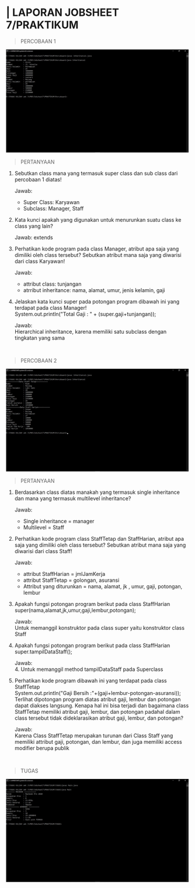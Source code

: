 <h1>| LAPORAN JOBSHEET 7/PRAKTIKUM </h1>

<blockquote> PERCOBAAN 1 </blockquote>
<img src="https://github.com/Auful01/PBO/blob/master/Jobsheet7/PRAKTIKUM/img/coba1.jpeg" width=500px>
<blockquote> PERTANYAAN </blockquote>
<ol>
  <li>Sebutkan class mana yang termasuk super class dan sub class dari percobaan 1 diatas!</li>
  <p> Jawab:<ul>
      <li>Super Class: Karyawan</li>
      <li>Subclass: Manager, Staff</li>
    </ul></p>
  <li>Kata kunci apakah yang digunakan untuk menurunkan suatu class ke class yang lain?</li>
  <p> Jawab: extends</p>
  <li>Perhatikan kode program pada class Manager, atribut apa saja yang dimiliki oleh class tersebut? Sebutkan atribut mana saja yang diwarisi dari class Karyawan!</li>
    <p> Jawab:<ul>
      <li>attribut class: tunjangan</li>
      <li>atrribut inheritance: nama, alamat, umur, jenis kelamin, gaji</li>
    </ul></p>
  <li>Jelaskan kata kunci super pada potongan program dibawah ini yang terdapat pada class Manager!<br>
    System.out.println("Total Gaji      : " + (super.gaji+tunjangan));
    </li>
    <p>Jawab: <br> Hierarchical inheritance, karena memiliki satu subclass dengan tingkatan yang sama</p>
</ol><br>

<blockquote> PERCOBAAN 2 </blockquote>
<img src="https://github.com/Auful01/PBO/blob/master/Jobsheet7/PRAKTIKUM/img/coba2.jpeg" width=500px>
<blockquote> PERTANYAAN </blockquote>
<ol>
  <li>Berdasarkan class diatas manakah yang termasuk single inheritance dan mana yang termasuk multilevel inheritance?</li>
  <p>Jawab:<ul>
             <li>Single inheritance = manager</li>
            <li>Multilevel = Staff</li>
          </ul></p>
  <li>Perhatikan kode program class StaffTetap dan StaffHarian, atribut apa saja yang dimiliki oleh class tersebut? Sebutkan atribut mana saja yang diwarisi dari class Staff!</li>
  <p>Jawab:<ul>
  <li>attribut StaffHarian = jmlJamKerja</li>
  <li>attribut StaffTetap = golongan, asuransi</li>
  <li>Attribut yang diturunkan = nama, alamat, jk , umur, gaji, potongan, lembur</li>
    </ul></p>
  <li>Apakah fungsi potongan program berikut pada class StaffHarian<br>
    super(nama,alamat,jk,umur,gaji,lembur,potongan);
    </li>
    <p>Jawab:<br>Untuk memanggil konstruktor pada class super yaitu konstruktor class Staff</p>
  <li>Apakah fungsi potongan program berikut pada class StaffHarian<br>
    super.tampilDataStaff();
    </li>
    <p>Jawab:<br>4.	Untuk memanggil method tampilDataStaff pada Superclass</p>
  <li>Perhatikan kode program dibawah ini yang terdapat pada class StaffTetap
    <br>System.out.println("Gaji Bersih   :"+(gaji+lembur-potongan-asuransi));<br>
Terlihat dipotongan program diatas atribut gaji, lembur dan potongan dapat diakses langsung. Kenapa hal ini bisa terjadi dan bagaimana class StaffTetap memiliki atribut gaji, lembur, dan potongan padahal dalam class tersebut tidak dideklarasikan atribut gaji, lembur, dan potongan?</li>
  <p>Jawab:<br>Karena Class StaffTetap merupakan turunan dari Class Staff yang memiliki attribut gaji, potongan, dan lembur, dan juga memiliki access modifier berupa publik</p>
  </ol>
  <br>
<blockquote> TUGAS </blockquote>
<img src="https://github.com/Auful01/PBO/blob/master/Jobsheet7/PRAKTIKUM/img/tugas.jpeg" width=500px>


